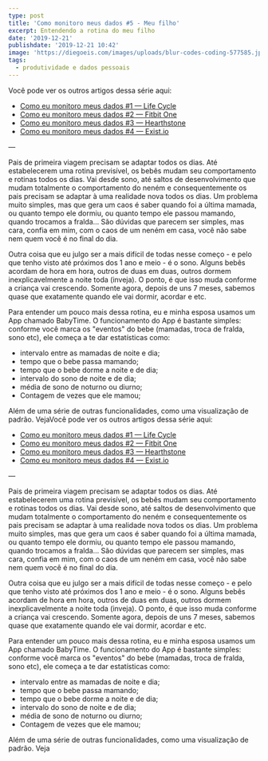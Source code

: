 ```yaml
---
type: post
title: 'Como monitoro meus dados #5 - Meu filho'
excerpt: Entendendo a rotina do meu filho
date: '2019-12-21'
publishdate: '2019-12-21 10:42'
image: 'https://diegoeis.com/images/uploads/blur-codes-coding-577585.jpg'
tags:
  - produtividade e dados pessoais
---
```

Você pode ver os outros artigos dessa série aqui:

* [Como eu monitoro meus dados #1 — Life Cycle](https://diegoeis.com/como-eu-monitoro-meus-dados-1-app-life-cycle/)
* [Como eu monitoro meus dados #2 — Fitbit One](https://diegoeis.com/como-eu-monitoro-meus-dados-2-fitbit-one/)
* [Como eu monitoro meus dados #3 — Hearthstone](https://diegoeis.com/como-eu-monitoro-meus-dados-3-hearthstone/)
* [Como eu monitoro meus dados #4 — Exist.io](https://diegoeis.com/como-monitoro-meus-dados-4-exist-io/)

—

Pais de primeira viagem precisam se adaptar todos os dias. Até estabelecerem uma rotina previsível, os bebês mudam seu comportamento e rotinas todos os dias. Vai desde sono, até saltos de desenvolvimento que mudam totalmente o comportamento do neném e consequentemente os pais precisam se adaptar à uma realidade nova todos os dias. Um problema muito simples, mas que gera um caos é saber quando foi a última mamada, ou quanto tempo ele dormiu, ou quanto tempo ele passou mamando, quando trocamos a fralda… São dúvidas que parecem ser simples, mas cara, confia em mim, com o caos de um neném em casa, você não sabe nem quem você é no final do dia.

Outra coisa que eu julgo ser a mais difícil de todas nesse começo - e pelo que tenho visto até próximos dos 1 ano e meio - é o sono. Alguns bebês acordam de hora em hora, outros de duas em duas, outros dormem inexplicavelmente a noite toda (inveja). O ponto, é que isso muda conforme a criança vai crescendo. Somente agora, depois de uns 7 meses, sabemos quase que exatamente quando ele vai dormir, acordar e etc.

Para entender um pouco mais dessa rotina, eu e minha esposa usamos um App chamado BabyTime. O funcionamento do App é bastante simples: conforme você marca os "eventos" do bebe (mamadas, troca de fralda, sono etc), ele começa a te dar estatísticas como:

- intervalo entre as mamadas de noite e dia;
- tempo que o bebe passa mamando;
- tempo que o bebe dorme a noite e de dia;
- intervalo do sono de noite e de dia;
- média de sono de noturno ou diurno;
- Contagem de vezes que ele mamou;

Além de uma série de outras funcionalidades, como uma visualização de padrão. VejaVocê pode ver os outros artigos dessa série aqui:

* [Como eu monitoro meus dados #1 — Life Cycle](https://diegoeis.com/como-eu-monitoro-meus-dados-1-app-life-cycle/)
* [Como eu monitoro meus dados #2 — Fitbit One](https://diegoeis.com/como-eu-monitoro-meus-dados-2-fitbit-one/)
* [Como eu monitoro meus dados #3 — Hearthstone](https://diegoeis.com/como-eu-monitoro-meus-dados-3-hearthstone/)
* [Como eu monitoro meus dados #4 — Exist.io](https://diegoeis.com/como-monitoro-meus-dados-4-exist-io/)

—

Pais de primeira viagem precisam se adaptar todos os dias. Até estabelecerem uma rotina previsível, os bebês mudam seu comportamento e rotinas todos os dias. Vai desde sono, até saltos de desenvolvimento que mudam totalmente o comportamento do neném e consequentemente os pais precisam se adaptar à uma realidade nova todos os dias. Um problema muito simples, mas que gera um caos é saber quando foi a última mamada, ou quanto tempo ele dormiu, ou quanto tempo ele passou mamando, quando trocamos a fralda… São dúvidas que parecem ser simples, mas cara, confia em mim, com o caos de um neném em casa, você não sabe nem quem você é no final do dia.

Outra coisa que eu julgo ser a mais difícil de todas nesse começo - e pelo que tenho visto até próximos dos 1 ano e meio - é o sono. Alguns bebês acordam de hora em hora, outros de duas em duas, outros dormem inexplicavelmente a noite toda (inveja). O ponto, é que isso muda conforme a criança vai crescendo. Somente agora, depois de uns 7 meses, sabemos quase que exatamente quando ele vai dormir, acordar e etc.

Para entender um pouco mais dessa rotina, eu e minha esposa usamos um App chamado BabyTime. O funcionamento do App é bastante simples: conforme você marca os "eventos" do bebe (mamadas, troca de fralda, sono etc), ele começa a te dar estatísticas como:

- intervalo entre as mamadas de noite e dia;
- tempo que o bebe passa mamando;
- tempo que o bebe dorme a noite e de dia;
- intervalo do sono de noite e de dia;
- média de sono de noturno ou diurno;
- Contagem de vezes que ele mamou;

Além de uma série de outras funcionalidades, como uma visualização de padrão. Veja


